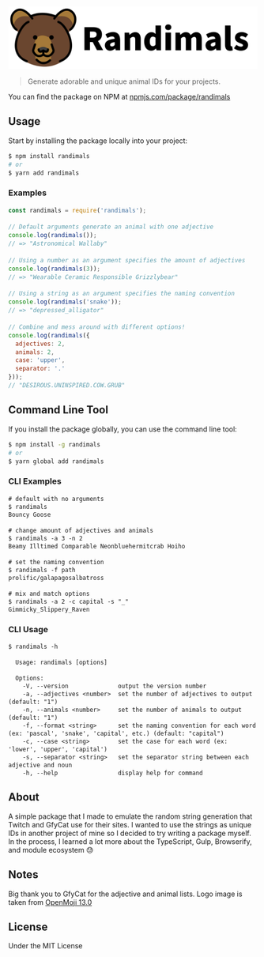 <div style="text-align:center">
  <img src="./docs/randimals-banner.png" width="1024px">
</div>

> Generate adorable and unique animal IDs for your projects.

You can find the package on NPM at [npmjs.com/package/randimals](https://www.npmjs.com/package/randimals)

## Usage

Start by installing the package locally into your project:

```bash
$ npm install randimals
# or
$ yarn add randimals
```

### Examples

```js
const randimals = require('randimals');

// Default arguments generate an animal with one adjective
console.log(randimals());
// => "Astronomical Wallaby"

// Using a number as an argument specifies the amount of adjectives
console.log(randimals(3));
// => "Wearable Ceramic Responsible Grizzlybear"

// Using a string as an argument specifies the naming convention
console.log(randimals('snake'));
// => "depressed_alligator"

// Combine and mess around with different options!
console.log(randimals({
  adjectives: 2,
  animals: 2,
  case: 'upper',
  separator: '.'
}));
// "DESIROUS.UNINSPIRED.COW.GRUB"
```

## Command Line Tool

If you install the package globally, you can use the command line tool:

```bash
$ npm install -g randimals
# or
$ yarn global add randimals
```

### CLI Examples

```shell
# default with no arguments
$ randimals
Bouncy Goose

# change amount of adjectives and animals
$ randimals -a 3 -n 2
Beamy Illtimed Comparable Neonbluehermitcrab Hoiho

# set the naming convention
$ randimals -f path
prolific/galapagosalbatross

# mix and match options
$ randimals -a 2 -c capital -s "_"
Gimmicky_Slippery_Raven
```

### CLI Usage

```shell
$ randimals -h

  Usage: randimals [options]

  Options:
    -V, --version              output the version number
    -a, --adjectives <number>  set the number of adjectives to output (default: "1")
    -n, --animals <number>     set the number of animals to output (default: "1")
    -f, --format <string>      set the naming convention for each word (ex: 'pascal', 'snake', 'capital', etc.) (default: "capital")
    -c, --case <string>        set the case for each word (ex: 'lower', 'upper', 'capital')
    -s, --separator <string>   set the separator string between each adjective and noun
    -h, --help                 display help for command
```

## About

A simple package that I made to emulate the random string generation that Twitch and GfyCat use for their sites. I wanted to use the strings as unique IDs in another project of mine so I decided to try writing a package myself. In the process, I learned a lot more about the TypeScript, Gulp, Browserify, and module ecosystem 😓

## Notes

Big thank you to GfyCat for the adjective and animal lists. Logo image is taken from [OpenMoji 13.0](https://openmoji.org/)

## License

Under the MIT License
